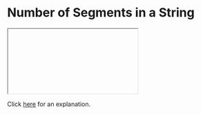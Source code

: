 # Number of Segments in a String 

<iframe></iframe>

Click [here](Explanation.md) for an explanation.

